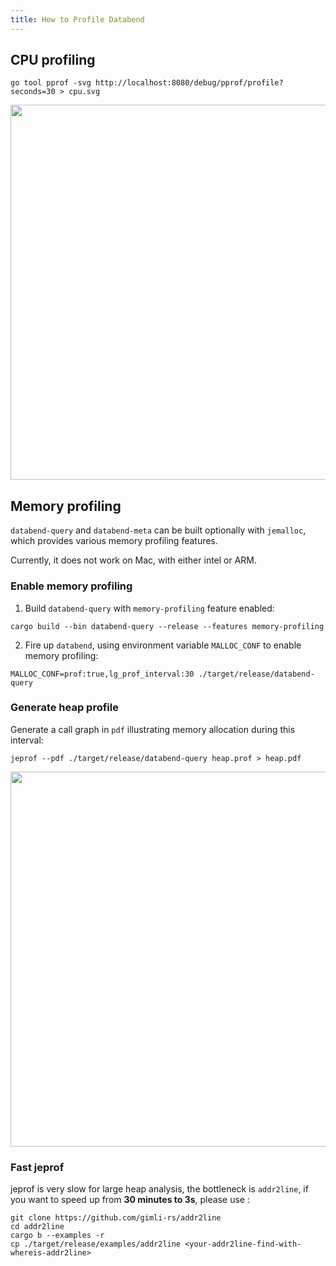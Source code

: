 ```yaml
---
title: How to Profile Databend
---
```


## CPU profiling

```
go tool pprof -svg http://localhost:8080/debug/pprof/profile?seconds=30 > cpu.svg
```

<img src="https://user-images.githubusercontent.com/172204/204954988-4ed58738-4b43-47b9-9bb2-ef2f9d5e6f84.png" width="600"/>

## Memory profiling

`databend-query` and `databend-meta` can be built optionally with `jemalloc`,
which provides various memory profiling features.

Currently, it does not work on Mac, with either intel or ARM.

### Enable memory profiling

1. Build `databend-query` with `memory-profiling` feature enabled:
  ```
  cargo build --bin databend-query --release --features memory-profiling
  ```

2. Fire up `databend`, using environment variable `MALLOC_CONF` to enable memory profiling:
  
  ```
  MALLOC_CONF=prof:true,lg_prof_interval:30 ./target/release/databend-query
  ```

### Generate heap profile

Generate a call graph in `pdf` illustrating memory allocation during this interval:

```
jeprof --pdf ./target/release/databend-query heap.prof > heap.pdf
```

<img src="https://user-images.githubusercontent.com/172204/204963954-f6eacf10-d8bd-4469-9c8d-7d30955f1a78.png" width="600"/>

### Fast jeprof
jeprof is very slow for large heap analysis, the bottleneck is `addr2line`, if you want to speed up from **30 minutes to 3s**, please use :
```
git clone https://github.com/gimli-rs/addr2line
cd addr2line
cargo b --examples -r
cp ./target/release/examples/addr2line <your-addr2line-find-with-whereis-addr2line>
```
    
